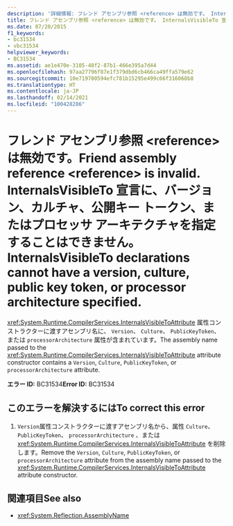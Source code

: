 ```yaml
---
description: '詳細情報: フレンド アセンブリ参照 <reference> は無効です。 InternalsVisibleTo 宣言に、バージョン、カルチャ、公開キー トークン、またはプロセッサ アーキテクチャを指定することはできません。'
title: フレンド アセンブリ参照 <reference> は無効です。 InternalsVisibleTo 宣言に、バージョン、カルチャ、公開キー トークン、またはプロセッサ アーキテクチャを指定することはできません。
ms.date: 07/20/2015
f1_keywords:
- bc31534
- vbc31534
helpviewer_keywords:
- BC31534
ms.assetid: ae1e470e-3105-48f2-87b1-466e395a7d44
ms.openlocfilehash: 97aa27796f87e1f379dbd6cb466ca49ffa579e62
ms.sourcegitcommit: 10e719780594efc781b15295e499c66f316068b8
ms.translationtype: HT
ms.contentlocale: ja-JP
ms.lasthandoff: 02/14/2021
ms.locfileid: "100428286"
---
```

# <a name="friend-assembly-reference-reference-is-invalid-internalsvisibleto-declarations-cannot-have-a-version-culture-public-key-token-or-processor-architecture-specified"></a><span data-ttu-id="e8c36-105">フレンド アセンブリ参照 \<reference> は無効です。</span><span class="sxs-lookup"><span data-stu-id="e8c36-105">Friend assembly reference \<reference> is invalid.</span></span> <span data-ttu-id="e8c36-106">InternalsVisibleTo 宣言に、バージョン、カルチャ、公開キー トークン、またはプロセッサ アーキテクチャを指定することはできません。</span><span class="sxs-lookup"><span data-stu-id="e8c36-106">InternalsVisibleTo declarations cannot have a version, culture, public key token, or processor architecture specified.</span></span>

<span data-ttu-id="e8c36-107"><xref:System.Runtime.CompilerServices.InternalsVisibleToAttribute> 属性コンストラクターに渡すアセンブリ名に、 `Version`、 `Culture`、 `PublicKeyToken`、または `processorArchitecture` 属性が含まれています。</span><span class="sxs-lookup"><span data-stu-id="e8c36-107">The assembly name passed to the <xref:System.Runtime.CompilerServices.InternalsVisibleToAttribute> attribute constructor contains a `Version`, `Culture`, `PublicKeyToken`, or `processorArchitecture` attribute.</span></span>  
  
 <span data-ttu-id="e8c36-108">**エラー ID:** BC31534</span><span class="sxs-lookup"><span data-stu-id="e8c36-108">**Error ID:** BC31534</span></span>  
  
## <a name="to-correct-this-error"></a><span data-ttu-id="e8c36-109">このエラーを解決するには</span><span class="sxs-lookup"><span data-stu-id="e8c36-109">To correct this error</span></span>  
  
1. <span data-ttu-id="e8c36-110">`Version`属性コンストラクターに渡すアセンブリ名から、属性 `Culture`、 `PublicKeyToken`、 `processorArchitecture` 、または <xref:System.Runtime.CompilerServices.InternalsVisibleToAttribute> を削除します。</span><span class="sxs-lookup"><span data-stu-id="e8c36-110">Remove the `Version`, `Culture`, `PublicKeyToken`, or `processorArchitecture` attribute from the assembly name passed to the <xref:System.Runtime.CompilerServices.InternalsVisibleToAttribute> attribute constructor.</span></span>  
  
## <a name="see-also"></a><span data-ttu-id="e8c36-111">関連項目</span><span class="sxs-lookup"><span data-stu-id="e8c36-111">See also</span></span>

- <xref:System.Reflection.AssemblyName>
